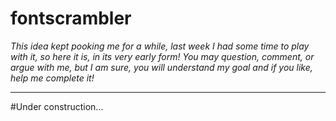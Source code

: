 # fontscrambler

*This idea kept pooking me for a while, last week I had some time to play with it, so here it is, in its very early form! You may question, comment, or argue with me, but I am sure, you will understand my goal and if you like, help me complete it!*

---


#Under construction...

